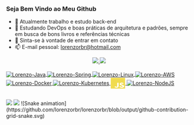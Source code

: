 ### Seja Bem Vindo ao Meu Github


- 🔭 Atualmente trabalho e estudo back-end
- 🌱 Estudando DevOps e boas práticas de arquitetura e padrões, sempre em busca de bons livros e referências técnicas
- 💬 Sinta-se à vontade de entrar em contato
- 📫 E-mail pessoal: lorenzorbr@hotmail.com

<div align="center">
  <a href="https://github.com/lorenzorbr">
  <img height="180em" src="https://github-readme-stats.vercel.app/api?username=lorenzorbr&show_icons=true&theme=midnight-purple&include_all_commits=true&count_private=true"/>
  <img height="180em" src="https://github-readme-stats.vercel.app/api/top-langs/?username=lorenzorbr&layout=compact&langs_count=7&theme=midnight-purple"/>
</div>
<div style="display: inline_block"><br>
  <img align="center" alt="Lorenzo-Java" height="30" width="40" src="https://cdn.jsdelivr.net/gh/devicons/devicon/icons/java/java-original.svg">
  <img align="center" alt="Lorenzo-Spring" height="30" width="40" src="https://cdn.jsdelivr.net/gh/devicons/devicon/icons/spring/spring-original-wordmark.svg">
  <img align="center" alt="Lorenzo-Linux" height="30" width="40" src="https://cdn.jsdelivr.net/gh/devicons/devicon@v2.14.0/devicon.min.css">
  <img align="center" alt="Lorenzo-AWS" height="30" width="40" src="https://cdn.jsdelivr.net/gh/devicons/devicon/icons/amazonwebservices/amazonwebservices-plain-wordmark.svg">
  <img align="center" alt="Lorenzo-Docker" height="30" width="40" src="https://cdn.jsdelivr.net/gh/devicons/devicon/icons/docker/docker-original-wordmark.svg">
  <img align="center" alt="Lorenzo-Kubernetes" height="30" width="40" src="https://cdn.jsdelivr.net/gh/devicons/devicon/icons/kubernetes/kubernetes-plain-wordmark.svg">
  <img align="center" alt="Lorenzo-Js" height="30" width="40" src="https://raw.githubusercontent.com/devicons/devicon/master/icons/javascript/javascript-plain.svg">
  <img align="center" alt="Lorenzo-NodeJS" height="30" width="40" src="https://cdn.jsdelivr.net/gh/devicons/devicon/icons/nodejs/nodejs-original-wordmark.svg">
  
</div>
  
  ##
 
<div> 
  <a href = "lorenzorbr@hotmail.com"><img src="https://img.shields.io/badge/-Gmail-%23333?style=for-the-badge&logo=gmail&logoColor=white" target="_blank"></a>
  <a href="https://www.linkedin.com/in/lorenzo-bragagnolo/" target="_blank"><img src="https://img.shields.io/badge/-LinkedIn-%230077B5?style=for-the-badge&logo=linkedin&logoColor=white" target="_blank"></a> 
![Snake animation](https://github.com/lorenzorbr/lorenzorbr/blob/output/github-contribution-grid-snake.svg)
